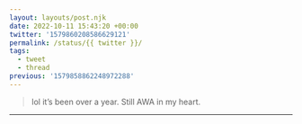 ```yaml
---
layout: layouts/post.njk
date: 2022-10-11 15:43:20 +00:00
twitter: '1579860208586629121'
permalink: /status/{{ twitter }}/
tags: 
  - tweet
  - thread
previous: '1579858862248972288'
---
```


> lol it’s been over a year. Still AWA in my heart.

---
